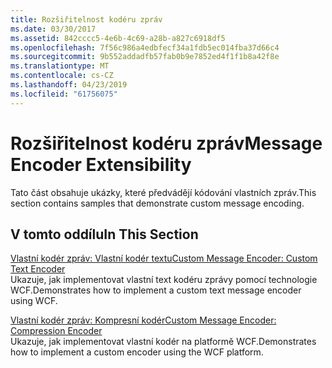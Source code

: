 ```yaml
---
title: Rozšiřitelnost kodéru zpráv
ms.date: 03/30/2017
ms.assetid: 842cccc5-4e6b-4c69-a28b-a827c6918df5
ms.openlocfilehash: 7f56c986a4edbfecf34a1fdb5ec014fba37d66c4
ms.sourcegitcommit: 9b552addadfb57fab0b9e7852ed4f1f1b8a42f8e
ms.translationtype: MT
ms.contentlocale: cs-CZ
ms.lasthandoff: 04/23/2019
ms.locfileid: "61756075"
---
```

# <a name="message-encoder-extensibility"></a><span data-ttu-id="563e6-102">Rozšiřitelnost kodéru zpráv</span><span class="sxs-lookup"><span data-stu-id="563e6-102">Message Encoder Extensibility</span></span>
<span data-ttu-id="563e6-103">Tato část obsahuje ukázky, které předvádějí kódování vlastních zpráv.</span><span class="sxs-lookup"><span data-stu-id="563e6-103">This section contains samples that demonstrate custom message encoding.</span></span>  
  
## <a name="in-this-section"></a><span data-ttu-id="563e6-104">V tomto oddílu</span><span class="sxs-lookup"><span data-stu-id="563e6-104">In This Section</span></span>  
 [<span data-ttu-id="563e6-105">Vlastní kodér zpráv: Vlastní kodér textu</span><span class="sxs-lookup"><span data-stu-id="563e6-105">Custom Message Encoder: Custom Text Encoder</span></span>](../../../../docs/framework/wcf/samples/custom-message-encoder-custom-text-encoder.md)  
 <span data-ttu-id="563e6-106">Ukazuje, jak implementovat vlastní text kodéru zprávy pomocí technologie WCF.</span><span class="sxs-lookup"><span data-stu-id="563e6-106">Demonstrates how to implement a custom text message encoder using WCF.</span></span>  
  
 [<span data-ttu-id="563e6-107">Vlastní kodér zpráv: Kompresní kodér</span><span class="sxs-lookup"><span data-stu-id="563e6-107">Custom Message Encoder: Compression Encoder</span></span>](../../../../docs/framework/wcf/samples/custom-message-encoder-compression-encoder.md)  
 <span data-ttu-id="563e6-108">Ukazuje, jak implementovat vlastní kodér na platformě WCF.</span><span class="sxs-lookup"><span data-stu-id="563e6-108">Demonstrates how to implement a custom encoder using the WCF platform.</span></span>
